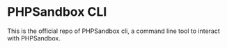 # PHPSandbox CLI
This is the official repo of PHPSandbox cli, a command line tool to interact with PHPSandbox. 
